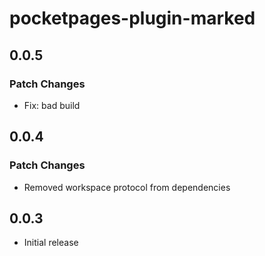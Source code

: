 # pocketpages-plugin-marked

## 0.0.5

### Patch Changes

- Fix: bad build

## 0.0.4

### Patch Changes

- Removed workspace protocol from dependencies

## 0.0.3

- Initial release
